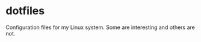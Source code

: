 dotfiles
========

Configuration files for my Linux system. Some are interesting and others are not.